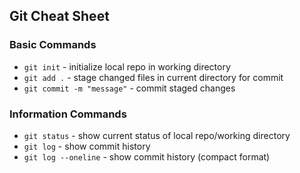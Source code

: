 ## Git Cheat Sheet

### Basic Commands

* `git init` - initialize local repo in working directory
* `git add .` - stage changed files in current directory for commit
* `git commit -m "message"` - commit staged changes


### Information Commands
* `git status` - show current status of local repo/working directory
* `git log` - show commit history
* `git log --oneline` - show commit history (compact format)
